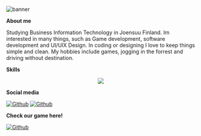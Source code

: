 ![banner](https://user-images.githubusercontent.com/70609940/131125995-69050fc2-fc04-4cbf-b28e-060bf59d26b4.png)

<b>About me</b>

Studying Business Information Technology in Joensuu Finland. Im interested in many things, such as Game development, software development and UI/UIX Design. In coding or designing I love to keep things simple and clean. My hobbies include games, jogging in the forrest and driving without destination.

<b>Skills</b>

<p align="center">
  <a href="https://skillicons.dev">
    <img src="https://skillicons.dev/icons?i=html,css,bootstrap,php,mysql,js,androidstudio,java,cs,unity" />
  </a>
</p>

<b>Social media</b>

<a href="https://www.linkedin.com/in/roosa-kontinen-31222420a/" target="_blank"><img alt="Github" src="https://img.shields.io/badge/linkedin-%230077B5.svg?&style=for-the-badge&logo=linkedin&logoColor=white"></a>
<a href="https://www.instagram.com/rykaee/" target="_blank"><img alt="Github" src="https://img.shields.io/badge/Instagram-E4405F?style=for-the-badge&logo=instagram&logoColor=white"></a>




<b>Check our game here!</b>

<a href="https://rykae.itch.io/btl" target="_blank"><img alt="Github" src="https://img.shields.io/badge/Itch.io-FA5C5C?style=for-the-badge&logo=itch.io&logoColor=white"></a>

